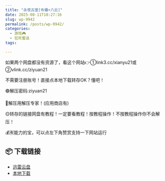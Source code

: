 ```yaml
---
title: "永夜古堡[布儡+八云]"
date: 2025-08-11T18:27:16
slug: wp-9942
permalink: /posts/wp-9942/
categories:
  - 游戏🎮
  - 狂欢蜜话
tags:

---
```


如果两个网盘都没有资源了，看这个网站👉①link3.cc/xianyu21或②vlink.cc/ziyuan21

不需要注册账号！直接点本地下载转存OK？懂吧！

🟢解压密码:ziyuan21

🔵解压用解压专家！(应用商店有)

🟡转存的链接网盘有教程！一定要看教程！按教程操作！不按教程操作你不会解压！

💰🈶能力的宝，可以点左下角赞赏支持一下网站运行

## 📦 下载链接
- [迅雷云盘](https://blziyuan21.com/pay-download/9942?key=ddf02ef3f4&down_id=0)
- [本地下载](https://blziyuan21.com/pay-download/9942?key=ddf02ef3f4&down_id=1)

